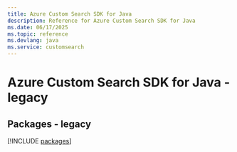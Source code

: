 ```yaml
---
title: Azure Custom Search SDK for Java
description: Reference for Azure Custom Search SDK for Java
ms.date: 06/17/2025
ms.topic: reference
ms.devlang: java
ms.service: customsearch
---
```

# Azure Custom Search SDK for Java - legacy
## Packages - legacy
[!INCLUDE [packages](custom-search-index.md)]